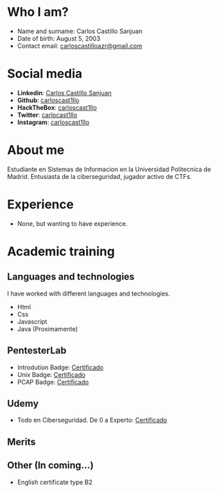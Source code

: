 # Who I am?

- Name and surname: Carlos Castillo Sanjuan
- Date of birth: August 5, 2003
- Contact email: carloscastilloazr@gmail.com

# Social media

- **Linkedin**: [Carlos Castillo Sanjuan](https://www.linkedin.com/in/carloscastillosanjuan/)
- **Github**: [carloscast1llo](https://github.com/carloscast1llo)
- **HackTheBox**: [carloscast1llo](https://www.hackthebox.eu/home/users/profile/681708)
- **Twitter**: [carlocast1llo](https://twitter.com/carlocast1llo)
- **Instagram**: [carloscast1llo](https://www.instagram.com/carloscast1llo/)

# About me
Estudiante en Sistemas de Informacion en la Universidad Politecnica de Madrid. Entusiasta de la ciberseguridad, jugador activo de CTFs. 

# Experience
- None, but wanting to have experience.

# Academic training

## Languages and technologies

I have worked with different languages and technologies.

- Html
- Css
- Javascript
- Java (Proximamente)

## PentesterLab
- Introdution Badge: [Certificado](https://github.com/carloscast1llo/Curriculum/blob/main/IntroductionBadge.pdf)
- Unix Badge: [Certificado](https://github.com/carloscast1llo/Curriculum/blob/main/UnixBadge.pdf)
- PCAP Badge: [Certificado](https://github.com/carloscast1llo/Curriculum/blob/main/PCAP_Badge.pdf)

## Udemy
- Todo en Ciberseguridad. De 0 a Experto: [Certificado](https://github.com/carloscast1llo/Curriculum/blob/main/CertificadoUdemy_0aE_jpg.jpg)

## Merits

## Other (In coming...)
- English certificate type B2
